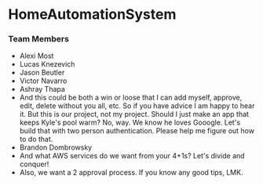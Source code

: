 # HomeAutomationSystem

### Team Members
- Alexi Most
- Lucas Knezevich
- Jason Beutler
- Victor Navarro
- Ashray Thapa
- And this could be both a win or loose that I can add myself, approve, edit, delete without you all, etc. So if you have advice I am happy to hear it. But this is our project, not my project. Should I just make an app that keeps Kyle's pool warm? No, way. We know he loves Gooogle. Let's build that with two person authentication. Please help me figure out how to do that.
- Brandon Dombrowsky 
- And what AWS services do we want from your 4+1s? Let's divide and conquer!
- Also, we want a 2 approval process. If you know any good tips, LMK.
